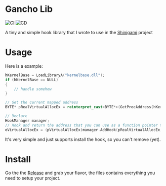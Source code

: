 # Gancho Lib
[![CI](https://github.com/buzzer-re/Gancho/actions/workflows/ci.yml/badge.svg)](https://github.com/buzzer-re/Gancho/actions/workflows/ci.yml)
[![CD](https://github.com/buzzer-re/Gancho/actions/workflows/cd.yml/badge.svg)](https://github.com/buzzer-re/Gancho/actions/workflows/cd.yml)

A tiny and simple hook library that I wrote to use in the [Shinigami](https://github.com/buzzer-re/Shinigami) project

# Usage

Here is a example:

```cpp
hKernelBase = LoadLibraryA("kernelbase.dll");
if (hKernelBase == NULL) 
{
    // handle somehow
}

// Get the current mapped address
BYTE* pRealVirtualAllocEx = reinterpret_cast<BYTE*>(GetProcAddress(hKernelBase, "VirtualAllocEx"));

// Declare
HookManager manager;
// Hook and return the address that you can use as a function pointer to the original function
oVirtualAllocEx = (pVirtualAllocEx)manager.AddHook(pRealVirtualAllocEx, (BYTE*)hkVirtualAllocEx);
```

It's very simple and just supports install the hook, so you can't remove (yet).

# Install

Go the the [Release](https://github.com/buzzer-re/Gancho/releases) and grab your flavor, the files contains everything you need to setup your project.






